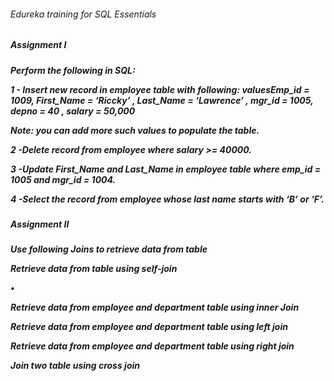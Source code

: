 <h6>Edureka training for SQL Essentials<h6>

<h5>Assignment I<h5>

Perform the following in SQL:

<p>1 - Insert new record in employee table with following:
 valuesEmp_id = 1009, 
 First_Name = ‘Riccky’ , 
 Last_Name = ‘Lawrence’ , 
 mgr_id = 1005, depno = 40 ,
 salary = 50,000</p>

 Note: you can add more such values to populate the table.
 
 <p>2 -Delete record from employee where salary >= 40000.</p>
 
 <p>3 -Update First_Name and Last_Name in employee table where emp_id = 1005 and mgr_id = 1004.</p>
 
 <p>4 -Select the record from employee whose last name starts with ‘B’ or ‘F’.</p>

<h5>Assignment II<h5>

Use following Joins to retrieve data from table

<p> Retrieve data from table using self-join </p>

•<p>Retrieve data from employee and department table using inner Join</P>
<p> Retrieve data from employee and department table using left join</p>
<p> Retrieve data from employee and department table using right join</p>
<p>Join two table using cross join</p>